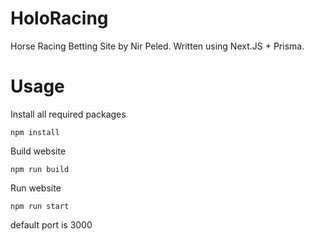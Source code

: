 # HoloRacing

Horse Racing Betting Site by Nir Peled. 
Written using Next.JS + Prisma. 

# Usage

Install all required packages

    npm install

Build website

    npm run build

Run website

    npm run start

default port is 3000
